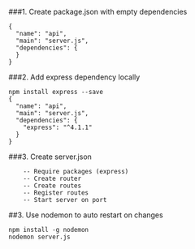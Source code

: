 ###1. Create package.json with empty dependencies
```
{
  "name": "api",
  "main": "server.js",
  "dependencies": {
  }
}
```

###2. Add express dependency locally 
```
npm install express --save
{
  "name": "api",
  "main": "server.js",
  "dependencies": {
    "express": "^4.1.1"
  }
}
```

###3. Create server.json
```
	-- Require packages (express)
	-- Create router
	-- Create routes
	-- Register routes
	-- Start server on port
```

##3. Use nodemon to auto restart on changes
```
npm install -g nodemon
nodemon server.js
```
